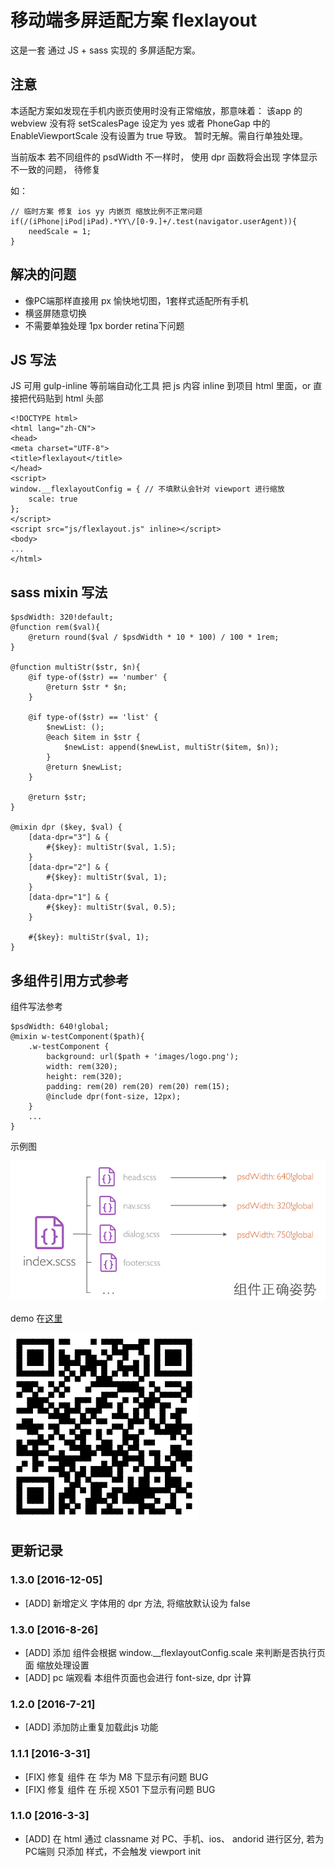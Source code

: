 # 移动端多屏适配方案 flexlayout
这是一套 通过 JS + sass 实现的 多屏适配方案。

## 注意
本适配方案如发现在手机内嵌页使用时没有正常缩放，那意味着：
该app 的 webview 没有将 setScalesPage 设定为 yes 或者 PhoneGap 中的 EnableViewportScale 没有设置为 true 导致。
暂时无解。需自行单独处理。

当前版本 若不同组件的 psdWidth 不一样时， 使用 dpr 函数将会出现 字体显示不一致的问题， 待修复

如：
```
// 临时方案 修复 ios yy 内嵌页 缩放比例不正常问题
if(/(iPhone|iPod|iPad).*YY\/[0-9.]+/.test(navigator.userAgent)){
    needScale = 1;
}
```

## 解决的问题
* 像PC端那样直接用 px 愉快地切图，1套样式适配所有手机
* 横竖屏随意切换
* 不需要单独处理 1px border retina下问题

## JS 写法
JS 可用 gulp-inline 等前端自动化工具 把 js 内容 inline 到项目 html 里面，or 直接把代码贴到 html 头部

```
<!DOCTYPE html>
<html lang="zh-CN">
<head>
<meta charset="UTF-8">
<title>flexlayout</title>
</head>
<script>
window.__flexlayoutConfig = { // 不填默认会针对 viewport 进行缩放
    scale: true
};
</script>
<script src="js/flexlayout.js" inline></script>
<body>
...
</html>

```

## sass mixin 写法
```
$psdWidth: 320!default;
@function rem($val){
    @return round($val / $psdWidth * 10 * 100) / 100 * 1rem;
}

@function multiStr($str, $n){
    @if type-of($str) == 'number' {
        @return $str * $n;
    }

    @if type-of($str) == 'list' {
        $newList: ();
        @each $item in $str {
            $newList: append($newList, multiStr($item, $n));
        }
        @return $newList;
    }

    @return $str;
}

@mixin dpr ($key, $val) {
    [data-dpr="3"] & {
        #{$key}: multiStr($val, 1.5);
    }
    [data-dpr="2"] & {
        #{$key}: multiStr($val, 1);
    }
    [data-dpr="1"] & {
        #{$key}: multiStr($val, 0.5);
    }

    #{$key}: multiStr($val, 1);
}
```

## 多组件引用方式参考

组件写法参考
```
$psdWidth: 640!global;
@mixin w-testComponent($path){
    .w-testComponent {
        background: url($path + 'images/logo.png');
        width: rem(320);
        height: rem(320);
        padding: rem(20) rem(20) rem(20) rem(15);
        @include dpr(font-size, 12px);
    }
    ...
}
```

示例图

![info](https://raw.githubusercontent.com/jackness1208/resource/master/project/flexlayout/images/info01.png)

demo 在[这里](http://www.jackness.org/lab/2015/flexlayout/html/example3.html)

![demo](https://raw.githubusercontent.com/jackness1208/resource/master/project/flexlayout/images/qrcode.png)

## 更新记录
### 1.3.0 [2016-12-05]
* [ADD] 新增定义 字体用的 dpr 方法, 将缩放默认设为 false

### 1.3.0 [2016-8-26]
* [ADD] 添加 组件会根据 window.__flexlayoutConfig.scale 来判断是否执行页面 缩放处理设置
* [ADD] pc 端观看 本组件页面也会进行 font-size, dpr 计算

### 1.2.0 [2016-7-21]
* [ADD] 添加防止重复加载此js 功能

### 1.1.1 [2016-3-31]
* [FIX] 修复 组件 在 华为 M8 下显示有问题 BUG
* [FIX] 修复 组件 在 乐视 X501 下显示有问题 BUG

### 1.1.0 [2016-3-3]
* [ADD] 在 html 通过 classname 对 PC、手机、ios、 andorid 进行区分, 若为 PC端则 只添加 样式，不会触发 viewport init

